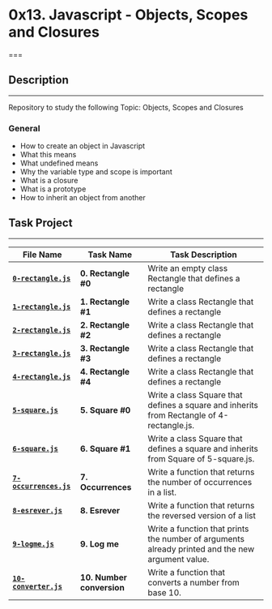 # 0x13. Javascript - Objects, Scopes and Closures

===

## Description

---
Repository to study the following Topic: Objects, Scopes and Closures

### General

- How to create an object in Javascript
- What this means
- What undefined means
- Why the variable type and scope is important
- What is a closure
- What is a prototype
- How to inherit an object from another

## Task Project

---
File Name|Task Name|Task Description
---|---|---
[**`0-rectangle.js`**](https://github.com/jossvega/holbertonschool-higher_level_programming/blob/master/0x13-javascript_objects_scopes_closures/0-rectangle.js)|**0. Rectangle #0**|Write an empty class Rectangle that defines a rectangle
[**`1-rectangle.js`**](https://github.com/jossvega/holbertonschool-higher_level_programming/blob/master/0x13-javascript_objects_scopes_closures/1-rectangle.js)|**1. Rectangle #1**|Write a class Rectangle that defines a rectangle
[**`2-rectangle.js`**](https://github.com/jossvega/holbertonschool-higher_level_programming/blob/master/0x13-javascript_objects_scopes_closures/2-rectangle.js)|**2. Rectangle #2**|Write a class Rectangle that defines a rectangle
[**`3-rectangle.js`**](https://github.com/jossvega/holbertonschool-higher_level_programming/blob/master/0x13-javascript_objects_scopes_closures/3-rectangle.js)|**3. Rectangle #3**|Write a class Rectangle that defines a rectangle
[**`4-rectangle.js`**](https://github.com/jossvega/holbertonschool-higher_level_programming/blob/master/0x13-javascript_objects_scopes_closures/4-rectangle.js)|**4. Rectangle #4**|Write a class Rectangle that defines a rectangle
[**`5-square.js`**](https://github.com/jossvega/holbertonschool-higher_level_programming/blob/master/0x13-javascript_objects_scopes_closures/4-rectangle.js)|**5. Square #0**|Write a class Square that defines a square and inherits from Rectangle of 4-rectangle.js.
[**`6-square.js`**](https://github.com/jossvega/holbertonschool-higher_level_programming/blob/master/0x13-javascript_objects_scopes_closures/4-rectangle.js)|**6. Square #1**|Write a class Square that defines a square and inherits from Square of 5-square.js.
[**`7-occurrences.js`**](https://github.com/jossvega/holbertonschool-higher_level_programming/blob/master/0x13-javascript_objects_scopes_closures/4-rectangle.js)|**7. Occurrences**|Write a function that returns the number of occurrences in a list.
[**`8-esrever.js`**](https://github.com/jossvega/holbertonschool-higher_level_programming/blob/master/0x13-javascript_objects_scopes_closures/4-rectangle.js)|**8. Esrever**|Write a function that returns the reversed version of a list
[**`9-logme.js`**](https://github.com/jossvega/holbertonschool-higher_level_programming/blob/master/0x13-javascript_objects_scopes_closures/4-rectangle.js)|**9. Log me**|Write a function that prints the number of arguments already printed and the new argument value.
[**`10-converter.js`**](https://github.com/jossvega/holbertonschool-higher_level_programming/blob/master/0x13-javascript_objects_scopes_closures/4-rectangle.js)|**10. Number conversion**|Write a function that converts a number from base 10.
